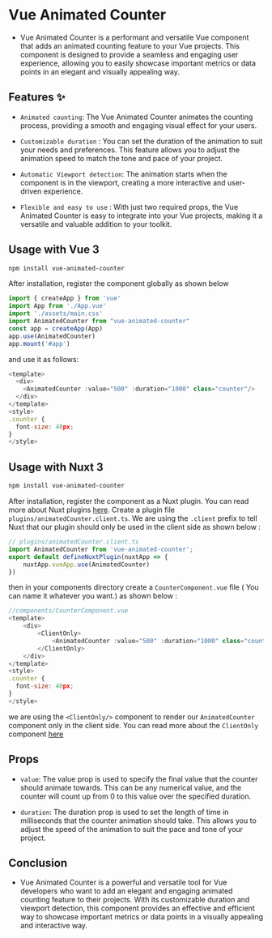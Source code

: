 # Vue Animated Counter

- Vue Animated Counter is a performant and versatile Vue component that adds an animated counting feature to your Vue projects. This component is designed to provide a seamless and engaging user experience, allowing you to easily showcase important metrics or data points in an elegant and visually appealing way.

## Features ✨

- `Animated counting`: The Vue Animated Counter animates the counting process, providing a smooth and engaging visual effect for your users.

- `Customizable duration` : You can set the duration of the animation to suit your needs and preferences. This feature allows you to adjust the animation speed to match the tone and pace of your project.

- `Automatic Viewport detection`: The animation starts when the component is in the viewport, creating a more interactive and user-driven experience.

- `Flexible and easy to use` : With just two required props, the Vue Animated Counter is easy to integrate into your Vue projects, making it a versatile and valuable addition to your toolkit.

## Usage with Vue 3

```bash
npm install vue-animated-counter
```

After installation, register the component globally as shown below 

```ts
import { createApp } from 'vue'
import App from './App.vue'
import './assets/main.css'
import AnimatedCounter from "vue-animated-counter"
const app = createApp(App)
app.use(AnimatedCounter)
app.mount('#app')
```

and use it as follows:

```js
<template>
  <div>
    <AnimatedCounter :value="500" :duration="1000" class="counter"/>
  </div>
</template>
<style>
.counter {
  font-size: 40px;
}
</style>
```

## Usage with Nuxt 3

```bash
npm install vue-animated-counter
```

After installation, register the component as a Nuxt plugin. You can read more about Nuxt plugins [here](https://nuxt.com/docs/guide/directory-structure/plugins). Create a plugin file `plugins/animatedCounter.client.ts`. We are using the `.client` prefix to tell Nuxt that our plugin should only be used in the client side as shown below :

```ts
// plugins/animatedCounter.client.ts
import AnimatedCounter from 'vue-animated-counter';
export default defineNuxtPlugin(nuxtApp => {
    nuxtApp.vueApp.use(AnimatedCounter)
})
```

then in your components directory create a `CounterComponent.vue` file ( You can name it whatever you want.) as shown below :

```js
//components/CounterComponent.vue
<template>
    <div>
        <ClientOnly>
            <AnimatedCounter :value="500" :duration="1000" class="counter" />
        </ClientOnly>
    </div>
</template>
<style>
.counter {
  font-size: 40px;
}
</style>

```

we are using the `<ClientOnly/>` component to render our `AnimatedCounter` component only in the client side. You can read more about the `ClientOnly` component [here](https://nuxt.com/docs/api/components/client-only)

## Props 

- `value`: The value prop is used to specify the final value that the counter should animate towards. This can be any numerical value, and the counter will count up from 0 to this value over the specified duration.

- `duration`: The duration prop is used to set the length of time in milliseconds that the counter animation should take. This allows you to adjust the speed of the animation to suit the pace and tone of your project.


## Conclusion

- Vue Animated Counter is a powerful and versatile tool for Vue developers who want to add an elegant and engaging animated counting feature to their projects. With its customizable duration and viewport detection, this component provides an effective and efficient way to showcase important metrics or data points in a visually appealing and interactive way.